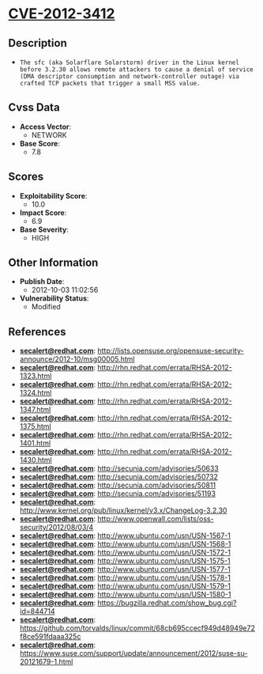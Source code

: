 
# [CVE-2012-3412](http://lists.opensuse.org/opensuse-security-announce/2012-10/msg00005.html)

## Description

- `The sfc (aka Solarflare Solarstorm) driver in the Linux kernel before 3.2.30 allows remote attackers to cause a denial of service (DMA descriptor consumption and network-controller outage) via crafted TCP packets that trigger a small MSS value.`

## Cvss Data

- **Access Vector**:
  - NETWORK
- **Base Score**:
  - 7.8

## Scores

- **Exploitability Score**:
  - 10.0
- **Impact Score**:
  - 6.9
- **Base Severity**:
  - HIGH

## Other Information

- **Publish Date**:
  - 2012-10-03 11:02:56
- **Vulnerability Status**:
  - Modified

## References

- **secalert@redhat.com**: http://lists.opensuse.org/opensuse-security-announce/2012-10/msg00005.html
- **secalert@redhat.com**: http://rhn.redhat.com/errata/RHSA-2012-1323.html
- **secalert@redhat.com**: http://rhn.redhat.com/errata/RHSA-2012-1324.html
- **secalert@redhat.com**: http://rhn.redhat.com/errata/RHSA-2012-1347.html
- **secalert@redhat.com**: http://rhn.redhat.com/errata/RHSA-2012-1375.html
- **secalert@redhat.com**: http://rhn.redhat.com/errata/RHSA-2012-1401.html
- **secalert@redhat.com**: http://rhn.redhat.com/errata/RHSA-2012-1430.html
- **secalert@redhat.com**: http://secunia.com/advisories/50633
- **secalert@redhat.com**: http://secunia.com/advisories/50732
- **secalert@redhat.com**: http://secunia.com/advisories/50811
- **secalert@redhat.com**: http://secunia.com/advisories/51193
- **secalert@redhat.com**: http://www.kernel.org/pub/linux/kernel/v3.x/ChangeLog-3.2.30
- **secalert@redhat.com**: http://www.openwall.com/lists/oss-security/2012/08/03/4
- **secalert@redhat.com**: http://www.ubuntu.com/usn/USN-1567-1
- **secalert@redhat.com**: http://www.ubuntu.com/usn/USN-1568-1
- **secalert@redhat.com**: http://www.ubuntu.com/usn/USN-1572-1
- **secalert@redhat.com**: http://www.ubuntu.com/usn/USN-1575-1
- **secalert@redhat.com**: http://www.ubuntu.com/usn/USN-1577-1
- **secalert@redhat.com**: http://www.ubuntu.com/usn/USN-1578-1
- **secalert@redhat.com**: http://www.ubuntu.com/usn/USN-1579-1
- **secalert@redhat.com**: http://www.ubuntu.com/usn/USN-1580-1
- **secalert@redhat.com**: https://bugzilla.redhat.com/show_bug.cgi?id=844714
- **secalert@redhat.com**: https://github.com/torvalds/linux/commit/68cb695ccecf949d48949e72f8ce591fdaaa325c
- **secalert@redhat.com**: https://www.suse.com/support/update/announcement/2012/suse-su-20121679-1.html
